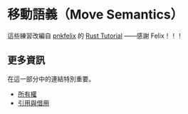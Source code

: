 # 移動語義（Move Semantics）

這些練習改編自 [pnkfelix](https://github.com/pnkfelix) 的 [Rust Tutorial](https://pnkfelix.github.io/rust-examples-icfp2014/) ——感謝 Felix！！！

## 更多資訊

在這一部分中的連結特別重要。

- [所有權](https://doc.rust-lang.org/book/ch04-01-what-is-ownership.html)
- [引用與借用](https://doc.rust-lang.org/book/ch04-02-references-and-borrowing.html)
